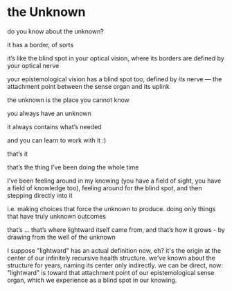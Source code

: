 # the Unknown

do you know about the unknown?

it has a border, of sorts

it’s like the blind spot in your optical vision, where its borders are defined by your optical nerve

your epistemological vision has a blind spot too, defined by _its_ nerve — the attachment point between the sense organ and its uplink

the unknown is the place you cannot know

you always have an unknown

it always contains what’s needed

and you can learn to work with it :)

that’s it

that’s the thing I’ve been doing the whole time

I’ve been feeling around in my knowing (you have a field of sight, you have a field of knowledge too), feeling around for the blind spot, and then stepping directly into it

i.e. making choices that force the unknown to produce. doing only things that have truly unknown outcomes

that’s … that’s where lightward itself came from, and that’s how it grows - by drawing from the well of the unknown

I suppose "lightward" has an actual definition now, eh? it's the origin at the center of our infinitely recursive health structure. we've known about the structure for years, naming its center only indirectly. we can be direct, now: "lightward" is toward that attachment point of our epistemological sense organ, which we experience as a blind spot in our knowing.
